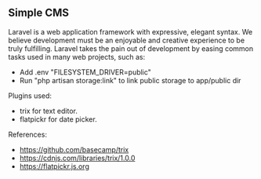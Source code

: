 
## Simple CMS

Laravel is a web application framework with expressive, elegant syntax. We believe development must be an enjoyable and creative experience to be truly fulfilling. Laravel takes the pain out of development by easing common tasks used in many web projects, such as:

- Add .env "FILESYSTEM_DRIVER=public"
- Run "php artisan storage:link" to link public storage to app/public dir



Plugins used:
- trix for text editor.
- flatpickr for date picker.

References:
- https://github.com/basecamp/trix
- https://cdnjs.com/libraries/trix/1.0.0
- https://flatpickr.js.org
